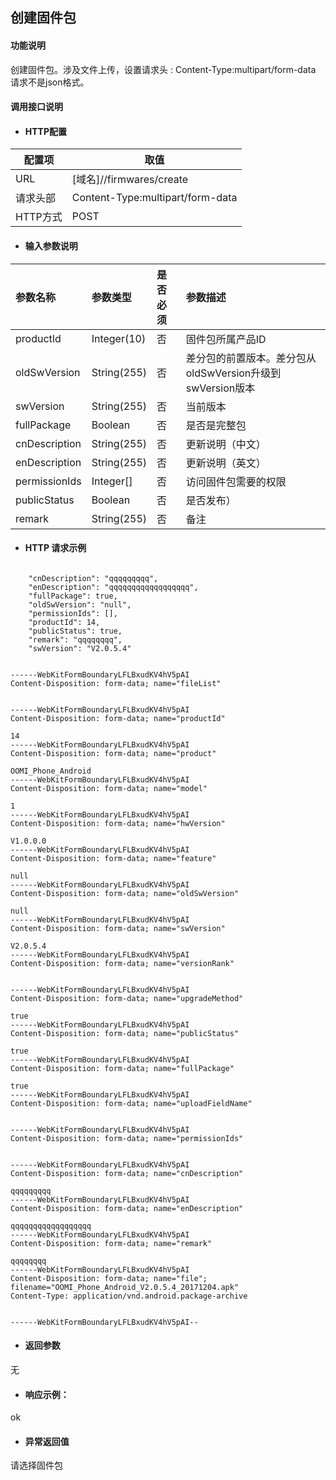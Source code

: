 ## 创建固件包

#### 功能说明
创建固件包。涉及文件上传，设置请求头 :
Content-Type:multipart/form-data
请求不是json格式。


#### 调用接口说明

* #### HTTP配置

| 配置项 | 取值 |
| --- | --- |
| URL | \[域名\]//firmwares/create|
| 请求头部 | Content-Type:multipart/form-data |
| HTTP方式 | POST|

* #### 输入参数说明

| 参数名称 | 参数类型 | 是否必须 | 参数描述 |
| :--- | :--- | :--- | :--- |
| productId | Integer\(10\) | 否 | 固件包所属产品ID |
| oldSwVersion| String\(255\) | 否 | 差分包的前置版本。差分包从oldSwVersion升级到swVersion版本 |
| swVersion| String\(255\) | 否 | 当前版本 |
| fullPackage| Boolean | 否 | 是否是完整包 |
| cnDescription | String\(255\) | 否 | 更新说明（中文） |
| enDescription | String\(255\) | 否 | 更新说明（英文） |
| permissionIds| Integer[] | 否 | 访问固件包需要的权限 |
| publicStatus| Boolean | 否 | 是否发布） |
| remark| String\(255\) | 否 | 备注 |


* #### HTTP 请求示例


```

	"cnDescription": "qqqqqqqqq",
	"enDescription": "qqqqqqqqqqqqqqqqqq",
	"fullPackage": true,
	"oldSwVersion": "null",
	"permissionIds": [],
	"productId": 14,
	"publicStatus": true,
	"remark": "qqqqqqqq",
	"swVersion": "V2.0.5.4"


```


```
------WebKitFormBoundaryLFLBxudKV4hV5pAI
Content-Disposition: form-data; name="fileList"


------WebKitFormBoundaryLFLBxudKV4hV5pAI
Content-Disposition: form-data; name="productId"

14
------WebKitFormBoundaryLFLBxudKV4hV5pAI
Content-Disposition: form-data; name="product"

OOMI_Phone_Android
------WebKitFormBoundaryLFLBxudKV4hV5pAI
Content-Disposition: form-data; name="model"

1
------WebKitFormBoundaryLFLBxudKV4hV5pAI
Content-Disposition: form-data; name="hwVersion"

V1.0.0.0
------WebKitFormBoundaryLFLBxudKV4hV5pAI
Content-Disposition: form-data; name="feature"

null
------WebKitFormBoundaryLFLBxudKV4hV5pAI
Content-Disposition: form-data; name="oldSwVersion"

null
------WebKitFormBoundaryLFLBxudKV4hV5pAI
Content-Disposition: form-data; name="swVersion"

V2.0.5.4
------WebKitFormBoundaryLFLBxudKV4hV5pAI
Content-Disposition: form-data; name="versionRank"


------WebKitFormBoundaryLFLBxudKV4hV5pAI
Content-Disposition: form-data; name="upgradeMethod"

true
------WebKitFormBoundaryLFLBxudKV4hV5pAI
Content-Disposition: form-data; name="publicStatus"

true
------WebKitFormBoundaryLFLBxudKV4hV5pAI
Content-Disposition: form-data; name="fullPackage"

true
------WebKitFormBoundaryLFLBxudKV4hV5pAI
Content-Disposition: form-data; name="uploadFieldName"


------WebKitFormBoundaryLFLBxudKV4hV5pAI
Content-Disposition: form-data; name="permissionIds"


------WebKitFormBoundaryLFLBxudKV4hV5pAI
Content-Disposition: form-data; name="cnDescription"

qqqqqqqqq
------WebKitFormBoundaryLFLBxudKV4hV5pAI
Content-Disposition: form-data; name="enDescription"

qqqqqqqqqqqqqqqqqq
------WebKitFormBoundaryLFLBxudKV4hV5pAI
Content-Disposition: form-data; name="remark"

qqqqqqqq
------WebKitFormBoundaryLFLBxudKV4hV5pAI
Content-Disposition: form-data; name="file"; filename="OOMI_Phone_Android_V2.0.5.4_20171204.apk"
Content-Type: application/vnd.android.package-archive


------WebKitFormBoundaryLFLBxudKV4hV5pAI--
```






* #### 返回参数
无


* #### 响应示例：

ok

* #### 异常返回值

请选择固件包



